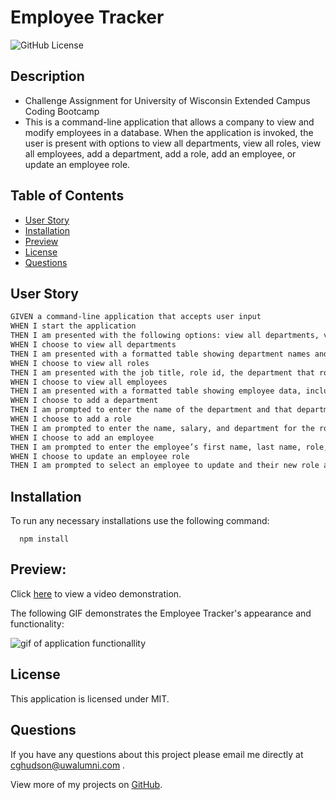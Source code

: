 # Employee Tracker

![GitHub License](https://img.shields.io/badge/License-MIT-green)

## Description

- Challenge Assignment for University of Wisconsin Extended Campus Coding Bootcamp
- This is a command-line application that allows a company to view and modify employees in a database. When the application is invoked, the user is present with options to view all departments, view all roles, view all employees, add a department, add a role, add an employee, or update an employee role. 

## Table of Contents

- [User Story](#user-story)
- [Installation](#installation)
- [Preview](#preview)
- [License](#license)
- [Questions](#questions)

## User Story
```md
GIVEN a command-line application that accepts user input
WHEN I start the application
THEN I am presented with the following options: view all departments, view all roles, view all employees, add a department, add a role, add an employee, and update an employee role
WHEN I choose to view all departments
THEN I am presented with a formatted table showing department names and department ids
WHEN I choose to view all roles
THEN I am presented with the job title, role id, the department that role belongs to, and the salary for that role
WHEN I choose to view all employees
THEN I am presented with a formatted table showing employee data, including employee ids, first names, last names, job titles, departments, salaries, and managers that the employees report to
WHEN I choose to add a department
THEN I am prompted to enter the name of the department and that department is added to the database
WHEN I choose to add a role
THEN I am prompted to enter the name, salary, and department for the role and that role is added to the database
WHEN I choose to add an employee
THEN I am prompted to enter the employee’s first name, last name, role, and manager, and that employee is added to the database
WHEN I choose to update an employee role
THEN I am prompted to select an employee to update and their new role and this information is updated in the database
```
## Installation

To run any necessary installations use the following command:

```
  npm install
```

## Preview:

Click [here](https://drive.google.com/file/d/1HjYiTAgNv2UN47tMemgm0EwdTPqffNfW/view) to view a video demonstration. 

The following GIF demonstrates the Employee Tracker's appearance and functionality:

![gif of application functionallity](./src/employee-tracker.gif)

## License

This application is licensed under MIT.

## Questions

If you have any questions about this project please email me directly at [cghudson@uwalumni.com](mailto:cghudson@uwalumni.com) .

View more of my projects on [GitHub](https://github.com/cghudson).
